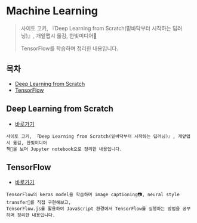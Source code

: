 # Machine Learning

> 사이토 고키, 『Deep Learning from Scratch(밑바닥부터 시작하는 딥러닝)』, 개앞맵시 옮김, 한빛미디어📕
>
> TensorFlow를 학습하며 정리한 내용입니다.

## 목차

* [Deep Learning from Scratch](#deep-learning-from-scratch)
* [TensorFlow](#tensorflow)

## Deep Learning from Scratch

* [바로가기](./deep-learning-from-scratch)

```
사이토 고키, 『Deep Learning from Scratch(밑바닥부터 시작하는 딥러닝)』, 개앞맵시 옮김, 한빛미디어
책📕을 보며 Jupyter notebook으로 정리한 내용입니다.
```

## TensorFlow

* [바로가기](./tensorFlow)

```
TensorFlow의 keras model을 학습하며 image captioning📷, neural style transfer🎨를 직접 구현해보고,
TensorFlow.js를 활용하여 JavaScript 환경에서 TensorFlow를 실행하는 방법을 공부하며 정리한 내용입니다.
```

